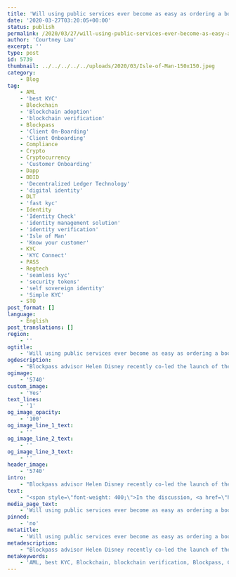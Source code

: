 ```yaml
---
title: 'Will using public services ever become as easy as ordering a book from Amazon?'
date: '2020-03-27T03:20:05+00:00'
status: publish
permalink: /2020/03/27/will-using-public-services-ever-become-as-easy-as-ordering-a-book-from-amazon
author: 'Courtney Lau'
excerpt: ''
type: post
id: 5739
thumbnail: ../../../../../uploads/2020/03/Isle-of-Man-150x150.jpeg
category:
    - Blog
tag:
    - AML
    - 'best KYC'
    - Blockchain
    - 'Blockchain adoption'
    - 'blockchain verification'
    - Blockpass
    - 'Client On-Boarding'
    - 'Client Onboarding'
    - Compliance
    - Crypto
    - Cryptocurrency
    - 'Customer Onboarding'
    - Dapp
    - DDID
    - 'Decentralized Ledger Technology'
    - 'digital identity'
    - DLT
    - 'fast kyc'
    - Identity
    - 'Identity Check'
    - 'identity management solution'
    - 'identity verification'
    - 'Isle of Man'
    - 'Know your customer'
    - KYC
    - 'KYC Connect'
    - PASS
    - Regtech
    - 'seamless kyc'
    - 'security tokens'
    - 'self sovereign identity'
    - 'Simple KYC'
    - STO
post_format: []
language:
    - English
post_translations: []
region:
    - ''
ogtitle:
    - 'Will using public services ever become as easy as ordering a book from Amazon?'
ogdescription:
    - "Blockpass advisor Helen Disney recently co-led the launch of the Blockpass funded GovChain Research project in the Isle of Man. Disney shared some of the interesting discussions about blockchain and distributed ledger technology (DLT) that\_ can be implemented widely in public services.\_"
ogimage:
    - '5740'
custom_image:
    - 'Yes'
text_lines:
    - '1'
og_image_opacity:
    - '100'
og_image_line_1_text:
    - ''
og_image_line_2_text:
    - ''
og_image_line_3_text:
    - ''
header_image:
    - '5740'
intro:
    - "Blockpass advisor Helen Disney recently co-led the launch of the Blockpass funded GovChain Research project in the Isle of Man. Disney shared some of the interesting discussions about blockchain and distributed ledger technology (DLT) that\_ can be implemented widely in public services.\_"
text:
    - "<span style=\"font-weight: 400;\">In the discussion, <a href=\"https://govchain.world/about/\">GovChain Research</a> compared ‘apples with apples’ so that an observer could look at different jurisdictions at a glance and see how they are doing, based on a simple traffic light system. The discussion focused on the adoption potential in the Isle of Man. The project\_ board pointed out some possible areas ripe for exploration including registries (e.g. a vehicle registry), criminal justice system records, environmental traceability, benefit payments, public bond fundraising (an intriguing new prospect) and, crucially, self-sovereign ID management.</span>\r\n\r\n<span style=\"font-weight: 400;\">The GovChain project examined the current state of implementation of blockchain by governments and public sector bodies around the world and factors that are holding up progress. The GovChain Research team mapped the regulatory and policy environments of 20 countries around the world (spread across Europe, USA, Asia, Australia, Africa, the Caribbean and South America) to assess their degree of friendliness towards blockchain – and cryptocurrencies more broadly.</span>\r\n\r\n<span style=\"font-weight: 400;\">Blockpass offers digital identity verification for businesses that participate in regulated industries, including crypto wallets and exchanges, virtual banks, traditional financial institutions and gaming. Blockpass provides an alternative process to cumbersome, repetitive and expensive <a href=\"https://www.blockpass.org/2019/09/23/understanding-kyc/\">Know Your Customer</a> (KYC) and <a href=\"https://www.blockpass.org/2019/10/21/understanding-aml-compliance/\">Anti-Money Laundering</a> (AML) verification through an easy-to-use mobile application and seamless merchant dashboard. For individuals, Blockpass is a secure, user-centric gateway to financial services and other regulated offerings, allowing one click KYC submission. Blockpass alleviates the pain of opening new accounts and redoing <a href=\"http://www.blockpass.org/kyc\">KYC</a> over and over. Registered in Hong Kong, Blockpass IDN is a joint venture of Infinity Blockchain Labs and Chain of Things.</span>\r\n\r\n&nbsp;\r\n\r\n<span style=\"font-weight: 400;\">Find out more: </span><a href=\"https://medium.com/@govchain_research/will-using-public-services-ever-become-as-easy-as-ordering-a-book-from-amazon-62855180f95\"><span style=\"font-weight: 400;\">https://medium.com/@govchain_research/will-using-public-services-ever-become-as-easy-as-ordering-a-book-from-amazon-62855180f95</span></a>\r\n\r\n&nbsp;"
media_page_text:
    - 'Will using public services ever become as easy as ordering a book from Amazon?'
pinned:
    - 'no'
metatitle:
    - 'Will using public services ever become as easy as ordering a book from Amazon?'
metadescription:
    - "Blockpass advisor Helen Disney recently co-led the launch of the Blockpass funded GovChain Research project in the Isle of Man. Disney shared some of the interesting discussions about blockchain and distributed ledger technology (DLT) that\_ can be implemented widely in public services.\_"
metakeywords:
    - 'AML, best KYC, Blockchain, blockchain verification, Blockpass, Client On-Boarding, Client Onboarding, Compliance, Crypto, Cryptocurrency, Customer Onboarding, digital identity, fast kyc, Identity, Identity Check, identity management solution, identity verification, Know your customer, KYC, KYC Connect, PASS, Regtech, seamless kyc, security tokens, Simple KYC, STO, Blockchain adoption, blockchain, isle of man, identity, self sovereign identity, DLT, Decentralized Ledger Technology, DLT, DDID, Dapp'
---
```

<!DOCTYPE html PUBLIC "-//W3C//DTD HTML 4.0 Transitional//EN" "http://www.w3.org/TR/REC-html40/loose.dtd">
<?xml encoding="UTF-8">
